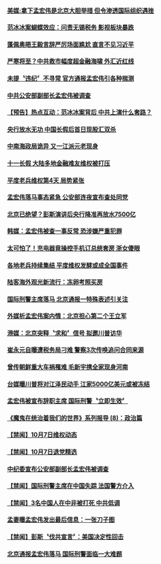 #### [美媒:拿下孟宏伟是北京大胆举措 但令渗透国际组织遇挫](../pages/news204/a1394552.md?t=10082132) 

#### [范冰冰案蝴蝶效应：问责无锡税务 影视板块暴跌](../pages/news204/a1394549.md?t=10082132) 

#### [蓬佩奥晤王毅言辞严厉场面尴尬 直言不见习近平](../pages/news204/a1394546.md?t=10082132) 

#### [严寒将至？中共救市幅度超金融海啸 外汇近红线](../pages/news204/a1394541.md?t=10082132) 

#### [未提〝违纪〞不寻常  官方通报孟宏伟引各种揣测](../pages/news204/a1394540.md?t=10082132) 

#### [中共公安部副部长孟宏伟被调查](../pages/news204/a1394538.md?t=10082132) 

#### [【预告】热点互动：范冰冰案背后  中共上演什么套路？](../pages/news204/a1394530.md?t=10082132) 

#### [央行放水无功 中国长假后首日现股汇双杀](../pages/news204/a1394529.md?t=10082132) 


#### [中南海政局诡异 又一江派元老现身](../pages/news204/a1394512.md?t=10082132) 

#### [十一长假 大陆多地金融难友维权被打压](../pages/news204/a1394514.md?t=10082132) 

#### [平度老兵维权第4天 局势紧张](../pages/news204/a1394517.md?t=10082132) 

#### [孟宏伟落马事态紧急 公安部连夜宣布查处同党](../pages/news204/a1394502.md?t=10082132) 

#### [北京已绝望？彭斯演讲后央行降准再放水7500亿](../pages/news204/a1394441.md?t=10082132) 

#### [韩媒：孟宏伟被查一事反常 恐涉嫌严重犯罪](../pages/news204/a1394513.md?t=10082132) 

#### [太可怕了！充电器竟操控手机订总统套房 浙女傻眼](../pages/news204/a1394490.md?t=10082132) 

#### [各地老兵持续集结 平度维权发酵或成全国事件](../pages/news204/a1394486.md?t=10082132) 

#### [陆客海外观光新流行：冻卵考照买房](../pages/news204/a1394487.md?t=10082132) 

#### [国际刑警主席落马 北京通报一特殊表述引关注](../pages/news204/a1394484.md?t=10082132) 

#### [外媒析孟宏伟案内情：北京担心第二个王立军](../pages/news204/a1394429.md?t=10082132) 

#### [港媒：北京突释〝求和〞信号 拟邀川普访华](../pages/news204/a1394481.md?t=10082132) 

#### [崔永元自曝遭税务局刁难 警察3次传唤追问合同来源](../pages/news204/a1394480.md?t=10082132) 

#### [曾传朝鲜重大车祸罹难  毛新宇携全家现身河南](../pages/news204/a1394478.md?t=10082132) 

#### [台媒曝川普将对江泽民动手 江家5000亿美元或被冻结](../pages/news204/a1394309.md?t=10082132) 


#### [孟宏伟被宣布辞职主席  国际刑警〝立即生效〞](../pages/news204/a1394473.md?t=10082132) 

#### [《魔鬼在统治着我们的世界》系列报导 (8)：政治篇](../pages/news204/a1394475.md?t=10082132) 

#### [【禁闻】10月7日维权动态](../pages/news204/a1394472.md?t=10082132) 

#### [【禁闻】10月7日退党精选](../pages/news204/a1394464.md?t=10082132) 

#### [中纪委宣布公安部副部长孟宏伟被调查](../pages/news204/a1394457.md?t=10082132) 

#### [【禁闻】国际刑警主席在中国失踪 法国警方介入](../pages/news204/a1394455.md?t=10082132) 

#### [【禁闻】3名中国人在中非被打死 中共低调](../pages/news204/a1394454.md?t=10082132) 

#### [孟妻曝孟宏伟发出最后信息：一张刀子图](../pages/news204/a1394453.md?t=10082132) 

#### [【禁闻】彭斯〝伐共宣言〞：美国决定性回击](../pages/news204/a1394452.md?t=10082132) 

#### [北京通报孟宏伟落马   国际刑警面临一大难题](../pages/news204/a1394450.md?t=10082132) 

